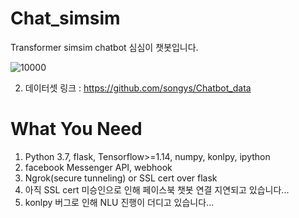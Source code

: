 # Chat_simsim
Transformer simsim chatbot
심심이 챗봇입니다. 


![10000](https://user-images.githubusercontent.com/36034521/69293797-4e116780-0c4d-11ea-975d-f89110a95a42.gif)

2. 데이터셋 링크 : https://github.com/songys/Chatbot_data

# What You Need
1. Python 3.7, flask, Tensorflow>=1.14, numpy, konlpy, ipython
2. facebook Messenger API, webhook
3. Ngrok(secure tunneling) or SSL cert over flask
4. 아직 SSL cert 미승인으로 인해 페이스북 챗봇 연결 지연되고 있습니다...
5. konlpy 버그로 인해 NLU 진행이 더디고 있습니다...

